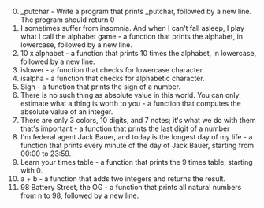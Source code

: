 0. _putchar - Write a program that prints _putchar, followed by a new line.
The program should return 0
1. I sometimes suffer from insomnia. And when I can't fall asleep, I play what I call the alphabet game - a function that prints the alphabet, in lowercase, followed by a new line.
2. 10 x alphabet - a function that prints 10 times the alphabet, in lowercase, followed by a new line.
3. islower - a function that checks for lowercase character.
4. isalpha - a function that checks for alphabetic character.
5. Sign - a function that prints the sign of a number.
6. There is no such thing as absolute value in this world. You can only estimate what a thing is worth to you - a function that computes the absolute value of an integer.
7. There are only 3 colors, 10 digits, and 7 notes; it's what we do with them that's important - a function that prints the last digit of a number
8. I'm federal agent Jack Bauer, and today is the longest day of my life - a function that prints every minute of the day of Jack Bauer, starting from 00:00 to 23:59.
9. Learn your times table - a function that prints the 9 times table, starting with 0.
10. a + b - a function that adds two integers and returns the result.
11. 98 Battery Street, the OG - a function that prints all natural numbers from n to 98, followed by a new line.
